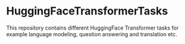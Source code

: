 # HuggingFaceTransformerTasks
This repository contains different HuggingFace Transformer tasks for example language modeling, question answering and translation etc.
